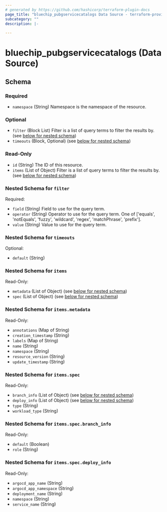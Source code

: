 ```yaml
---
# generated by https://github.com/hashicorp/terraform-plugin-docs
page_title: "bluechip_pubgservicecatalogs Data Source - terraform-provider-bluechip"
subcategory: ""
description: |-
  
---
```


# bluechip_pubgservicecatalogs (Data Source)





<!-- schema generated by tfplugindocs -->
## Schema

### Required

- `namespace` (String) Namespace is the namespace of the resource.

### Optional

- `filter` (Block List) Filter is a list of query terms to filter the results by. (see [below for nested schema](#nestedblock--filter))
- `timeouts` (Block, Optional) (see [below for nested schema](#nestedblock--timeouts))

### Read-Only

- `id` (String) The ID of this resource.
- `items` (List of Object) Filter is a list of query terms to filter the results by. (see [below for nested schema](#nestedatt--items))

<a id="nestedblock--filter"></a>
### Nested Schema for `filter`

Required:

- `field` (String) Field to use for the query term.
- `operator` (String) Operator to use for the query term. One of ['equals', 'notEquals', 'fuzzy', 'wildcard', 'regex', 'matchPhrase', 'prefix'].
- `value` (String) Value to use for the query term.


<a id="nestedblock--timeouts"></a>
### Nested Schema for `timeouts`

Optional:

- `default` (String)


<a id="nestedatt--items"></a>
### Nested Schema for `items`

Read-Only:

- `metadata` (List of Object) (see [below for nested schema](#nestedobjatt--items--metadata))
- `spec` (List of Object) (see [below for nested schema](#nestedobjatt--items--spec))

<a id="nestedobjatt--items--metadata"></a>
### Nested Schema for `items.metadata`

Read-Only:

- `annotations` (Map of String)
- `creation_timestamp` (String)
- `labels` (Map of String)
- `name` (String)
- `namespace` (String)
- `resource_version` (String)
- `update_timestamp` (String)


<a id="nestedobjatt--items--spec"></a>
### Nested Schema for `items.spec`

Read-Only:

- `branch_info` (List of Object) (see [below for nested schema](#nestedobjatt--items--spec--branch_info))
- `deploy_info` (List of Object) (see [below for nested schema](#nestedobjatt--items--spec--deploy_info))
- `type` (String)
- `workload_type` (String)

<a id="nestedobjatt--items--spec--branch_info"></a>
### Nested Schema for `items.spec.branch_info`

Read-Only:

- `default` (Boolean)
- `role` (String)


<a id="nestedobjatt--items--spec--deploy_info"></a>
### Nested Schema for `items.spec.deploy_info`

Read-Only:

- `argocd_app_name` (String)
- `argocd_app_namespace` (String)
- `deployment_name` (String)
- `namespace` (String)
- `service_name` (String)
